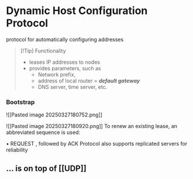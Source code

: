 # Dynamic Host Configuration Protocol
protocol for automatically configuring addresses

> [!Tip] Functionality
> - leases IP addresses to nodes
> - provides parameters, such as
> 	- Network prefix, 
> 	- address of local router = ***default gateway***
> 	- DNS server, time server, etc.
### Bootstrap
![[Pasted image 20250327180752.png]]

![[Pasted image 20250327180920.png]]
To renew an existing lease, an abbreviated sequence is used:

• REQUEST , followed by ACK
Protocol also supports replicated servers for reliability

## ... is on top of [[UDP]]
